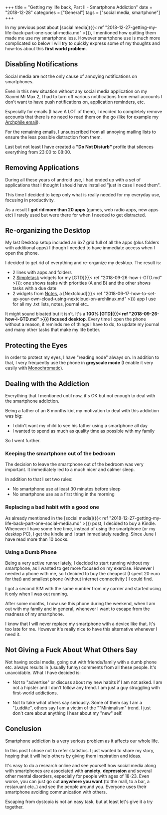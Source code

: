+++
title = "Getting my life back, Part II - Smartphone Addiction"
date =  "2018-12-28"
categories = ["General"]
tags = ["social media, smartphone"]
+++

In my previous post about [social media]({{< ref "2018-12-27-getting-my-life-back-part-one-social-media.md" >}}), I mentioned how quitting them made me use my smartphone less. However smartphone use is much more complicated so below I will try to quickly express some of my thoughts and how-tos about this **first world problem**.

## Disabling Notifications

Social media are not the only cause of annoying notifications on smartphones.

Even in this new situation without any social media application on my Xiaomi Mi Max 2, I had to turn off various notifications from email accounts I don't want to have push notifications on, application reminders, etc.

Especially for emails (I have A LOT of them), I decided to completely remove accounts that there is no need to read them on the go (like for example my [Archphile email](https://archphile.org)).

For the remaining emails, I unsubscribed from all annoying mailing lists to ensure the less possible distraction from them.

Last but not least I have created a **"Do Not Disturb"** profile that silences everything from 23:00 to 08:00.


## Removing Applications

During all these years of android use, I had ended up with a set of applications that I thought I should have installed "just in case I need them". 

This time I decided to keep only what is really needed for my everyday use, focusing in productivity.

As a result I **got rid more than 20 apps** (games, web radio apps, new apps etc) I rarely used but were there for when I needed to get distracted.


## Re-organizing the Desktop

My last Desktop setup included an 6x7 grid full of all the apps (plus folders with additional apps) I though I needed to have immediate access when I open the phone.

I decided to get rid of everything and re-organize my desktop. The result is:

- 2 lines with apps and folders
- 2 [Simpletask](https://github.com/mpcjanssen/simpletask-android) widgets for my [GTD]({{< ref "2018-09-26-how-i-GTD.md" >}}): one shows tasks with priorities (A and B) and the other shows tasks with a due date
- 2 widgets from [Notes](https://github.com/stefan-niedermann/nextcloud-notes), a [Nextcloud]({{< ref "2018-06-17-how-to-set-up-your-own-cloud-using-nextcloud-on-archlinux.md" >}}) app I use for all my .txt lists, notes, journal etc..

It might sound bloated but it isn't. It's a **100% [GTD]({{< ref "2018-09-26-how-i-GTD.md" >}}) focused desktop**. Every time I open the phone without a reason, it reminds me of things I have to do, to update my journal and many other tasks that make my life better.

## Protecting the Eyes

In order to protect my eyes, I have "reading node" always on. In addition to that, I very frequently use the phone in **greyscale mode** (I enable it very easily with [Monochromatic](https://f-droid.org/en/packages/uk.co.richyhbm.monochromatic/)).

## Dealing with the Addiction

Everything that I mentioned until now, it's OK but not enough to deal with the smartphone addiction.

Being a father of an 8 months kid, my motivation to deal with this addiction was big:

- I didn't want my child to see his father using a smartphone all day
- I wanted to spend as much as quality time as possible with my family

So I went further.


### Keeping the smartphone out of the bedroom

The decision to leave the smartphone out of the bedroom was very important. It immediately led to a much nicer and calmer sleep.

In addition to that I set two rules:

- No smartphone use at least 30 minutes before sleep
- No smartphone use as a first thing in the morning


### Replacing a bad habit with a good one

As already mentioned in the [social media]({{< ref "2018-12-27-getting-my-life-back-part-one-social-media.md" >}}) post, I decided to buy a Kindle.  Whenever I have some free time, instead of using the smartphone (or my desktop PC), I get the kindle and I start immediately reading. Since June I have read more than 10 books. 


### Using a Dumb Phone

Being a very active runner lately, I decided to start running without my smartphone, as I wanted to get more focused on my exercise. However I needed a phone with me, so I decided to buy the cheapest (I spent 20 euro for that) and smallest phone (without internet connectivity ) I could find.

I got a second SIM with the same number from my carrier and started using it only when I was out running.

After some months, I now use this phone during the weekend, when I am out with my family and in general, whenever I want to escape from the madness of my smartphone.

I know that I will never replace my smartphone with a device like that. It's too late for me. However it's really nice to have this alternative whenever I need it.


## Not Giving a Fuck About What Others Say

Not having social media, going out with friends/family with a dumb phone etc. always results in (usually funny) comments from all these people. It's unavoidable. What I have decided is:

- Not to "advertise" or discuss about my new habits if I am not asked. I am not a hipster and I don't follow any trend. I am just a guy struggling with first-world addictions.

- Not to take what others say seriously. Some of them say I am a "Luddite", others say I am a victim of the ""Minimalism" trend. I just don't care about anything I hear about my "new" self.


## Conclusion

Smartphone addiction is a very serious problem as it affects our whole life.

In this post I chose not to refer statistics. I just wanted to share my story, hoping that it will help others by giving them inspiration and ideas.

It's easy to do a research online and see yourself how social media along with smartphones are associated with **anxiety**, **depression** and several other mental disorders, especially for people with ages of 18-23. Even worse, you can just go out **anywhere you want** (to the mall, to a bar, a restaruant etc..) and see the people around you. Everyone uses their smartphone avoiding communication with others.

Escaping from dystopia is not an easy task, but at least let's give it a try together. 














 

